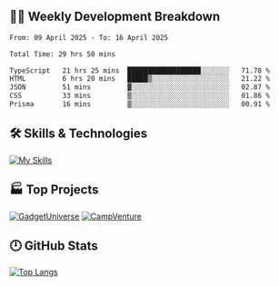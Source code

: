 

## 🧑‍💻 Weekly Development Breakdown

<!--START_SECTION:waka-->

```txt
From: 09 April 2025 - To: 16 April 2025

Total Time: 29 hrs 50 mins

TypeScript   21 hrs 25 mins  ██████████████████░░░░░░░   71.78 %
HTML         6 hrs 20 mins   █████▒░░░░░░░░░░░░░░░░░░░   21.22 %
JSON         51 mins         ▓░░░░░░░░░░░░░░░░░░░░░░░░   02.87 %
CSS          33 mins         ▒░░░░░░░░░░░░░░░░░░░░░░░░   01.86 %
Prisma       16 mins         ▒░░░░░░░░░░░░░░░░░░░░░░░░   00.91 %
```

<!--END_SECTION:waka-->

## 🛠️ Skills & Technologies

[![My Skills](https://skillicons.dev/icons?i=angular,react,docker,mongodb,nodejs,express,github,bootstrap,prisma,postman,postgres&perline=8)](https://skillicons.dev)

## 🏭 Top Projects

[![GadgetUniverse](https://github-readme-stats.vercel.app/api/pin/?username=aimxnaim&repo=GadgetUniverse&theme=dark)](https://github.com/aimxnaim/GadgetUniverse)
[![CampVenture](https://github-readme-stats.vercel.app/api/pin/?username=aimxnaim&repo=CampVenture&theme=dark)](https://github.com/aimxnaim/CampVenture)

## 🕛 GitHub Stats
 
[![Top Langs](https://github-readme-stats.vercel.app/api/top-langs/?username=aimxnaim&layout=compact&theme=dark)](https://github.com/anuraghazra/github-readme-stats)



